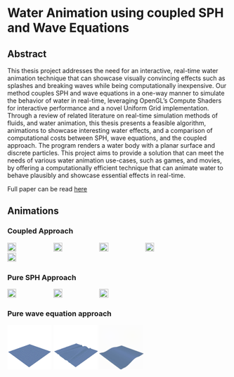 # Water Animation using coupled SPH and Wave Equations

## Abstract
This thesis project addresses the need for an interactive, real-time water animation technique that can showcase visually convincing effects such as splashes and breaking waves while being computationally inexpensive. Our method couples SPH and wave equations in a one-way manner to simulate the behavior of water in real-time, leveraging OpenGL’s Compute Shaders for interactive performance and a novel Uniform Grid implementation. Through a review of related literature on real-time simulation methods of fluids, and water animation, this thesis presents a feasible algorithm, animations to showcase interesting water effects, and a comparison of computational costs between SPH, wave equations, and the coupled approach. The program renders a water body with a planar surface and discrete particles. This project aims to provide a solution that can meet the needs of various water animation use-cases, such as games, and movies, by offering a computationally efficient technique that can animate water to behave plausibly and showcase essential effects in real-time.

Full paper can be read [here](https://hammer.purdue.edu/articles/thesis/Water_Animation_using_Coupled_SPH_and_Wave_Equations/22655074)


## Animations
### Coupled Approach
<img src="media/couple-init.gif" width=20% height=20%> <img src="media/couple-splash.gif" width=20% height=20%> <img src="media/couple-break.gif" width=20% height=20%>
<img src="media/couple-wake.gif" width=20% height=20%> <img src="media/couple-splash-split.gif" width=20% height=20%>

### Pure SPH Approach
<img src="media/sph-init.gif" width=20% height=20%> <img src="media/sph-break.gif" width=20% height=20%> <img src="media/sph-splash.gif" width=20% height=20%>

### Pure wave equation approach
<img src="media/wave-splash.gif" width=20% height=20%> <img src="media/wave-break.gif" width=20% height=20%> <img src="media/wave-wake.gif" width=20% height=20%>
